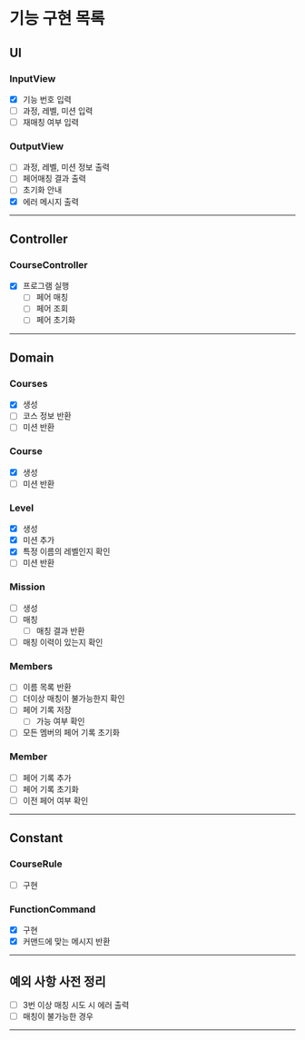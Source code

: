 # 기능 구현 목록

## UI
### InputView
- [x] 기능 번호 입력
- [ ] 과정, 레벨, 미션 입력
- [ ] 재매칭 여부 입력

### OutputView
- [ ] 과정, 레벨, 미션 정보 출력
- [ ] 페어매칭 결과 출력
- [ ] 초기화 안내
- [x] 에러 메시지 출력
---

## Controller
### CourseController
- [x] 프로그램 실행
  - [ ] 페어 매칭
  - [ ] 페어 조회
  - [ ] 페어 초기화
---

## Domain

### Courses
- [x] 생성
- [ ] 코스 정보 반환
- [ ] 미션 반환

### Course
- [x] 생성
- [ ] 미션 반환

### Level
- [x] 생성
- [x] 미션 추가
- [x] 특정 이름의 레벨인지 확인
- [ ] 미션 반환

### Mission
- [ ] 생성
- [ ] 매칭
  - [ ] 매칭 결과 반환
- [ ] 매칭 이력이 있는지 확인

### Members
- [ ] 이름 목록 반환
- [ ] 더이상 매칭이 불가능한지 확인
- [ ] 페어 기록 저장
  - [ ] 가능 여부 확인
- [ ] 모든 멤버의 페어 기록 초기화

### Member
- [ ] 페어 기록 추가
- [ ] 페어 기록 초기화
- [ ] 이전 페어 여부 확인
---

## Constant
### CourseRule
- [ ] 구현

### FunctionCommand 
- [x] 구현
- [x] 커맨드에 맞는 메시지 반환
---

## 예외 사항 사전 정리
- [ ] 3번 이상 매칭 시도 시 에러 출력
- [ ] 매칭이 불가능한 경우 
---